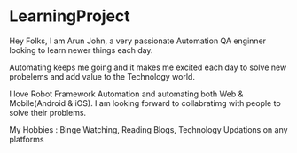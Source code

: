 # LearningProject
Hey Folks, I am Arun John, a very passionate Automation QA enginner looking to learn newer things each day.

Automating keeps me going and it makes me excited each day to solve new probelems and add value to the Technology world.

I love Robot Framework Automation and automating both Web & Mobile(Android & iOS). I am looking forward to collabratimg with people to solve their problems.

My Hobbies : Binge Watching, Reading Blogs, Technology Updations on any platforms
